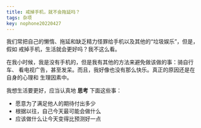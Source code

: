 ```yaml
---
title: 戒掉手机，就不会拖延吗？
tags: 杂项
key: nophone20220427
---
```


我们常把自己的懒惰、拖延和缺乏精力怪罪给手机以及其他的“垃圾娱乐”，但是，假如
戒掉手机，生活就会更好吗？我不这么看。

在我小时候，我是没有手机的，但是我有其他的方法来避免做该做的事：骑自行车、
看电视广告，甚至发呆。而且，我好像也没有那么快乐。真正的原因还是在自身的心理和
生理因素中。

我想生活要更好，应当认真地 **思考** 下面这些事：
- 愿意为了满足他人的期待付出多少
- 根据以往，自己今天最可能会做什么
- 应该做什么让今天变得比预测好一点
